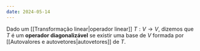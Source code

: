```yaml
---
date: 2024-05-14
---
```


Dado um [[Transformação linear|operador linear]] $T: V \to V$, dizemos que $T$ é um **operador diagonalizável** se existir uma base de $V$ formada por [[Autovalores e autovetores|autovetores]] de $T$.
